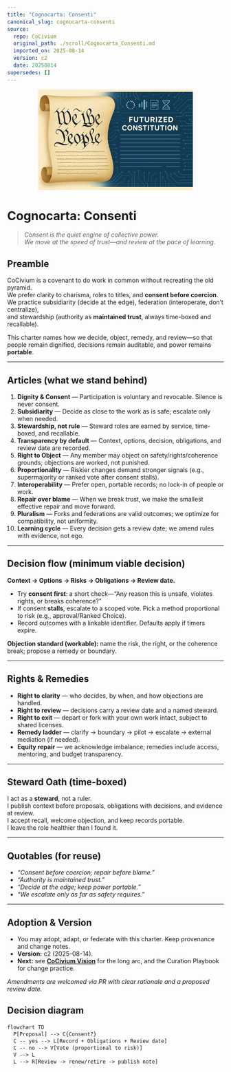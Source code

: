 ```yaml
---
title: "Cognocarta: Consenti"
canonical_slug: cognocarta-consenti
source:
  repo: CoCivium
  original_path: ./scroll/Cognocarta_Consenti.md
  imported_on: 2025-08-14
  version: c2
  date: 20250814
supersedes: []
---
```


<p align="center">
  <img src="../assets/img/consenti-scroll.png" alt="Cognocarta Consenti scroll artwork" width="360">
</p>

# Cognocarta: Consenti

> *Consent is the quiet engine of collective power.*  
> *We move at the speed of trust—and review at the pace of learning.*

## Preamble

CoCivium is a covenant to do work in common without recreating the old pyramid.  
We prefer clarity to charisma, roles to titles, and **consent before coercion**.  
We practice subsidiarity (decide at the edge), federation (interoperate, don’t centralize),  
and stewardship (authority as **maintained trust**, always time-boxed and recallable).

This charter names how we decide, object, remedy, and review—so that  
people remain dignified, decisions remain auditable, and power remains **portable**.

---

## Articles (what we stand behind)

1. **Dignity & Consent** — Participation is voluntary and revocable. Silence is never consent.  
2. **Subsidiarity** — Decide as close to the work as is safe; escalate only when needed.  
3. **Stewardship, not rule** — Steward roles are earned by service, time-boxed, and recallable.  
4. **Transparency by default** — Context, options, decision, obligations, and review date are recorded.  
5. **Right to Object** — Any member may object on safety/rights/coherence grounds; objections are worked, not punished.  
6. **Proportionality** — Riskier changes demand stronger signals (e.g., supermajority or ranked vote after consent stalls).  
7. **Interoperability** — Prefer open, portable records; no lock-in of people or work.  
8. **Repair over blame** — When we break trust, we make the smallest effective repair and move forward.  
9. **Pluralism** — Forks and federations are valid outcomes; we optimize for compatibility, not uniformity.  
10. **Learning cycle** — Every decision gets a review date; we amend rules with evidence, not ego.

---

## Decision flow (minimum viable decision)

**Context → Options → Risks → Obligations → Review date.**  
- Try **consent first**: a short check—“Any reason this is unsafe, violates rights, or breaks coherence?”  
- If consent **stalls**, escalate to a scoped vote. Pick a method proportional to risk (e.g., approval/Ranked Choice).  
- Record outcomes with a linkable identifier. Defaults apply if timers expire.

**Objection standard (workable):** name the risk, the right, or the coherence break; propose a remedy or boundary.

---

## Rights & Remedies

- **Right to clarity** — who decides, by when, and how objections are handled.  
- **Right to review** — decisions carry a review date and a named steward.  
- **Right to exit** — depart or fork with your own work intact, subject to shared licenses.  
- **Remedy ladder** — clarify → boundary → pilot → escalate → external mediation (if needed).  
- **Equity repair** — we acknowledge imbalance; remedies include access, mentoring, and budget transparency.

---

## Steward Oath (time-boxed)

I act as a **steward**, not a ruler.  
I publish context before proposals, obligations with decisions, and evidence at review.  
I accept recall, welcome objection, and keep records portable.  
I leave the role healthier than I found it.

---

## Quotables (for reuse)

- *“Consent before coercion; repair before blame.”*  
- *“Authority is maintained trust.”*  
- *“Decide at the edge; keep power portable.”*  
- *“We escalate only as far as safety requires.”*

---

## Adoption & Version

- You may adopt, adapt, or federate with this charter. Keep provenance and change notes.  
- **Version:** c2 (2025-08-14).  
- **Next:** see **[CoCivium Vision](../docs/vision/CoCivium_Vision.md)** for the long arc, and the Curation Playbook for change practice.

*Amendments are welcomed via PR with clear rationale and a proposed review date.*
## Decision diagram

```mermaid
flowchart TD
  P[Proposal] --> C{Consent?}
  C -- yes --> L[Record + Obligations + Review date]
  C -- no --> V[Vote (proportional to risk)]
  V --> L
  L --> R[Review -> renew/retire -> publish note]
```

